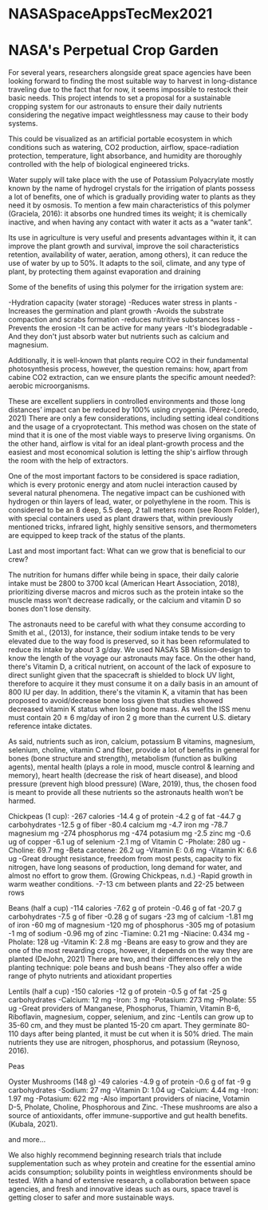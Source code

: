 # NASASpaceAppsTecMex2021
# NASA's Perpetual Crop Garden
For several years, researchers alongside great space agencies have been looking forward to finding the most suitable way to harvest in long-distance traveling due to the fact that for now, it seems impossible to restock their basic needs. This project intends to set a proposal for a sustainable cropping system for our astronauts to ensure their daily nutrients considering the negative impact weightlessness may cause to their body systems.

This could be visualized as an artificial portable ecosystem in which conditions such as watering, CO2 production, airflow, space-radiation protection, temperature, light absorbance, and humidity are thoroughly controlled with the help of biological engineered tricks.

Water supply will take place with the use of Potassium Polyacrylate mostly known by the name of hydrogel crystals for the irrigation of plants possess a lot of benefits, one of which is gradually providing water to plants as they need it by osmosis. To mention a few main characteristics of this polymer (Graciela, 2016): it absorbs one hundred times its weight; it is chemically inactive, and when having any contact with water it acts as a “water tank”. 

Its use in agriculture is very useful and presents advantages within it, it can improve the plant growth and survival, improve the soil characteristics retention, availability of water, aeration, among others), it can reduce the use of water by up to 50%. It adapts to the soil, climate, and any type of plant, by protecting them against evaporation and draining

Some of the benefits of using this polymer for the irrigation system are:

-Hydration capacity (water storage)
-Reduces water stress in plants
-Increases the germination and plant growth
-Avoids the substrate compaction and scrabs formation
-reduces nutritive substances loss
-Prevents the erosion
-It can be active for many years
-It's biodegradable
-And they don't just absorb water but nutrients such as calcium and magnesium.

Additionally, it is well-known that plants require CO2 in their fundamental photosynthesis process, however, the question remains: how, apart from cabine CO2 extraction, can we ensure plants the specific amount needed?: aerobic microorganisms.

These are excellent suppliers in controlled environments and those long distances’ impact can be reduced by 100% using cryogenia. (Pérez-Loredo, 2021) There are only a few considerations, including setting ideal conditions and the usage of a cryoprotectant. This method was chosen on the state of mind that it is one of the most viable ways to preserve living organisms. On the other hand, airflow is vital for an ideal plant-growth process and the easiest and most economical solution is letting the ship's airflow through the room with the help of extractors.

One of the most important factors to be considered is space radiation, which is every protonic energy and atom nuclei interaction caused by several natural phenomena. The negative impact can be cushioned with hydrogen or thin layers of lead, water, or polyethylene in the room. This is considered to be an 8 deep, 5.5 deep, 2 tall meters room (see Room Folder), with special containers used as plant drawers that, within previously mentioned tricks, infrared light, highly sensitive sensors, and thermometers are equipped to keep track of the status of the plants.

Last and most important fact: What can we grow that is beneficial to our crew? 

The nutrition for humans differ while being in space, their daily calorie intake must be 2800 to 3700 kcal (American Heart Association, 2018), prioritizing diverse macros and micros such as the protein intake so the muscle mass won’t decrease radically, or the calcium and vitamin D so bones don't lose density. 

The astronauts need to be careful with what they consume according to Smith et al., (2013), for instance, their sodium intake tends to be very elevated due to the way food is preserved, so it has been reformulated to reduce its intake by about 3 g/day. We used NASA’s SB Mission-design to know the length of the voyage our astronauts may face. On the other hand, there's Vitamin D, a critical nutrient, on account of the lack of exposure to direct sunlight given that the spacecraft is shielded to block UV light, therefore to acquire it they must consume it on a daily basis in an amount of 800 IU per day. In addition, there's the ​vitamin K, a vitamin that has been proposed to avoid/decrease bone loss given that studies showed decreased vitamin K status when losing bone mass. As well the ISS menu must contain 20 ± 6 mg/day of iron 2 g more than the current U.S. dietary reference intake dictates.

As said, nutrients such as iron, calcium, potassium B vitamins, magnesium, selenium, choline, vitamin C and fiber, provide a lot of benefits in general for bones (bone structure and strength), metabolism (function as bulking agents), mental health (plays a role in mood, muscle control & learning and memory), heart health (decrease the risk of heart disease), and blood pressure (prevent high blood pressure) (Ware, 2019), thus, the chosen food is meant to provide all these nutrients so the astronauts health won’t be harmed.

Chickpeas (1 cup): 
-267 calories
-14.4 g of protein
-4.2 g of fat
-44.7 g carbohydrates 
-12.5 g of fiber
-80.4 calcium mg
-4.7 iron mg
-78.7 magnesium mg
-274 phosphorus mg
-474 potasium mg
-2.5 zinc mg
-0.6 ug of copper
-6.1 ug of selenium
-2.1 mg of Vitamin C
-Pholate: 280 ug
-Choline: 69.7 mg
-Beta carotene: 26.2 ug
-Vitamin E: 0.6 mg
-Vitamin K: 6.6 ug
-Great drought resistance, freedom from most pests, capacity to fix nitrogen, have long seasons of production, long demand for water, and almost no effort to grow them. (Growing Chickpeas, n.d.)
-Rapid growth in warm weather conditions.
-7-13 cm between plants and 22-25 between rows

Beans (half a cup)
-114 calories
-7.62 g of protein
-0.46 g of fat
-20.7 g carbohydrates
-7.5 g of fiber
-0.28 g of sugars
-23 mg of calcium
-1.81 mg of iron
-60 mg of magnesium
-120 mg of phosphorus
-305 mg of potasium
-1 mg of sodium
-0.96 mg of zinc
-Tiamine: 0.21 mg
-Niacine: 0.434 mg
-Pholate: 128 ug
-Vitamin K: 2.8 mg
-Beans are easy to grow and they are one of the most rewarding crops, however, it depends on the way they are planted (DeJohn, 2021) There are two, and their differences rely on the planting technique: pole beans and bush beans
-They also offer a wide range of phyto nutrients and atioxidant properties

Lentils (half a cup)
-150 calories
-12 g of protein
-0.5 g of fat
-25 g carbohydrates
-Calcium: 12 mg
-Iron: 3 mg
-Potasium: 273 mg
-Pholate: 55 ug
-Great providers of Manganese, Phosphorus, Thiamin, Vitamin B-6, Riboflavin, magnesium, copper, selenium, and zinc
-Lentils can grow up to 35-60 cm, and they must be planted 15-20 cm apart. They germinate 80-110 days after being planted, it must be cut when it is 50% dried. The main nutrients they use are nitrogen, phosphorus, and potassium (Reynoso, 2016).

Peas

Oyster Mushrooms (148 g)
-49 calories
-4.9 g of protein
-0.6 g of fat
-9 g carbohydrates
-Sodium: 27 mg
-Vitamin D: 1.04 ug
-Calcium: 4.44 mg
-Iron: 1.97 mg
-Potasium: 622 mg
-Also important providers of niacine, Votamin D-5, Pholate, Choline, Phosphorous and Zinc.
-These mushrooms are also a source of antioxidants, offer immune-supportive and gut health benefits. (Kubala, 2021).

and more…

We also highly recommend beginning research trials that include supplementation such as whey protein and creatine for the essential amino acids consumption; solubility points in weightless environments should be tested. With a hand of extensive research, a collaboration between space agencies, and fresh and innovative ideas such as ours, space travel is getting closer to safer and more sustainable ways.
